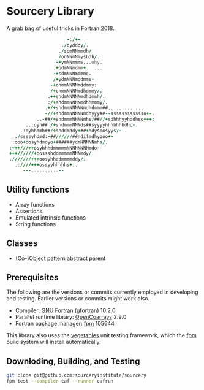 Sourcery Library
================

A grab bag of useful tricks in Fortran 2018.

```fortran
                      -:/+-
                    ./oydddy/.
                   ./sdmNNmmdh/.
                   /odNNmNmyshdh/.
                  -+ymNNmmms...ohy.
                 .+odmNNmdmm+.  ...
                 -+sdmNNNmdmmo.
                 /+ydmNNNmddmms-
                -+ohmmNNNNmddmmy:
                /+ohmmNNNNmdhdmmy/.
               .++shdmNNNNNmdhdmmh/.
               :/+shdmmNNNNmdhhmmmy/.
              .+/+shdmmNNNNNmdhdmmm##.............
              -//+shdmmNNNNNmdhyyy##--sssssssssssso+-.
           ..-##/+shdmmmNNNNmhs/##//+sdhhhyyhddhso+++:
       ..:oyh## /+shdmmmNNNds##syyyyhhhhhhhdho-.
     .:oyhhdmh##/+shddmddy+##+hdysoosyys/-..
   ./ssssyhdmd:-##//////##ndifmdhyooo+-
  :ooo+oosyhdmdyo+######ydmNNNNNmhs/.
 :+++///++osyhhhdmmmmmNNNNNNNNmdo-
 +++//////+oossshddmmmmmNNNmdy/.
 .///////+++oosyhhddmmmmddy/.
   .:////+++ossyyhhhhhs+:.
      ---..........--
```

Utility functions
-----------------

* Array functions
* Assertions
* Emulated intrinsic functions
* String functions

Classes
-------
* (Co-)Object pattern abstract parent

Prerequisites
-------------
The following are the versions or commits currently employed in
developing and testing.  Earlier versions or commits might work also.

* Compiler: [GNU Fortran] (gfortran) 10.2.0
* Parallel runtime library: [OpenCoarrays] 2.9.0
* Fortran package manager: [fpm] 105644

This library also uses the [vegetables] unit testing framework, which
the [fpm] build system will install automatically.

Downloding, Building, and Testing
---------------------------------

```zsh
git clone git@github.com:sourceryinstitute/sourcery
fpm test --compiler caf --runner cafrun
```

[GNU Fortran]: https://gcc.gnu.org
[OpenCoarrays]: https://github.com/sourceryinstitute/opencoarrays
[fpm]: https://github.com/fortran-lang/fpm
[vegetables]: https://gitlab.com/everythingfunctional/vegetables
